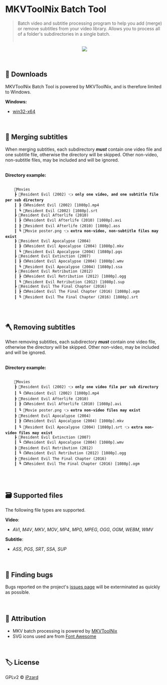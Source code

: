 # MKVToolNix Batch Tool
> Batch video and subtitle processing program to help you add (merge) or remove subtitles from your video library. Allows you to process all of a folder's subdirectories in a single batch.
<br><br>

<p align="center">
  <img src="https://user-images.githubusercontent.com/8584126/96399741-f1336f80-1183-11eb-8312-ea550799fcd5.gif" />
</p>
<br>

## 💾 Downloads
MKVToolNix Batch Tool is powered by MKVToolNix, and is therefore limited to Windows.

**Windows:**
* [win32-x64](https://github.com/iPzard/mkvtoolnix-batch-tool/releases)
<br>

## 🔨 Merging subtitles
When merging subtitles, each subdirectory ***must*** contain one video file and one subtitle file, otherwise the directory will be skipped. Other non-video, non-subtitle files, may be included and will be ignored.<br><br>

**Directory example:**
<pre>
  <code>
    📂Movies
    ┣ 📂Resident Evil (2002) 👈 <b>only one video, and one subtitle file per sub directory</b>
    ┃ ┣ 📺Resident Evil (2002) [1080p].mp4
    ┃ ┗ 📜Resident Evil (2002) [1080p].srt
    ┣ 📂Resident Evil Afterlife (2010)
    ┃ ┣ 📺Resident Evil Afterlife (2010) [1080p].avi
    ┃ ┣ 📜Resident Evil Afterlife (2010) [1080p].ass
    ┃ ┗ 🎨Movie poster.png 👈 <b>extra non-video, non-subtitle files may exist</b>
    ┣ 📂Resident Evil Apocalypse (2004)
    ┃ ┣ 📺Resident Evil Apocalypse (2004) [1080p].mkv
    ┃ ┗ 📜Resident Evil Apocalypse (2004) [1080p].pgs
    ┣ 📂Resident Evil Extinction (2007)
    ┃ ┣ 📺Resident Evil Apocalypse (2004) [1080p].wmv
    ┃ ┗ 📜Resident Evil Apocalypse (2004) [1080p].ssa
    ┣ 📂Resident Evil Retribution (2012)
    ┃ ┣ 📺Resident Evil Retribution (2012) [1080p].ogg
    ┃ ┗ 📜Resident Evil Retribution (2012) [1080p].sup
    ┣ 📂Resident Evil The Final Chapter (2016)
    ┃ ┣ 📺Resident Evil The Final Chapter (2016) [1080p].ogm
    ┃ ┗ 📜Resident Evil The Final Chapter (2016) [1080p].srt
  </code>
</pre>
<br>

## 🪓 Removing subtitles
When removing subtitles, each subdirectory ***must*** contain one video file, otherwise the directory will be skipped. Other non-video, may be included and will be ignored.<br><br>

**Directory example:**
<pre>
  <code>
    📂Movies
    ┣ 📂Resident Evil (2002) 👈 <b>only one video file per sub directory</b>
    ┃ ┗ 📺Resident Evil (2002) [1080p].mp4
    ┣ 📂Resident Evil Afterlife (2010)
    ┃ ┣ 📺Resident Evil Afterlife (2010) [1080p].avi
    ┃ ┗ 🎨Movie poster.png 👈 <b>extra non-video files may exist</b>
    ┣ 📂Resident Evil Apocalypse (2004)
    ┃ ┣ 📺Resident Evil Apocalypse (2004) [1080p].mkv
    ┃ ┗ 📜Resident Evil Apocalypse (2004) [1080p].srt 👈 <b>extra non-video files may exist</b>
    ┣ 📂Resident Evil Extinction (2007)
    ┃ ┗ 📺Resident Evil Apocalypse (2004) [1080p].wmv
    ┣ 📂Resident Evil Retribution (2012)
    ┃ ┗ 📺Resident Evil Retribution (2012) [1080p].ogg
    ┣ 📂Resident Evil The Final Chapter (2016)
    ┃ ┗ 📺Resident Evil The Final Chapter (2016) [1080p].ogm
  </code>
</pre>
<br>

## 🗃️ Supported files
The following file types are supported.

**Video**:
* *AVI*, *M4V*, *MKV*, *MOV*, *MP4*, *MPG*, *MPEG*, *OGG*, *OGM*, *WEBM*, *WMV*

**Subtitle**:
* *ASS*, *PGS*, *SRT*, *SSA*, *SUP*
<br>

## 🦟 Finding bugs
Bugs reported on the project's [issues page](https://github.com/iPzard/mkvtoolnix-batch-tool/issues) will be exterminated as quickly as possible.
<br><br><br>

## 🙏 Attribution
* MKV batch processing is powered by [MKVToolNix](https://gitlab.com/mbunkus/mkvtoolnix)
* SVG icons used are from [Font Awesome](https://fontawesome.com)
<br>

## 🏷️ License
GPLv2 © [iPzard](https://github.com/iPzard/mkvtoolnix-batch-tool/blob/master/LICENSE)